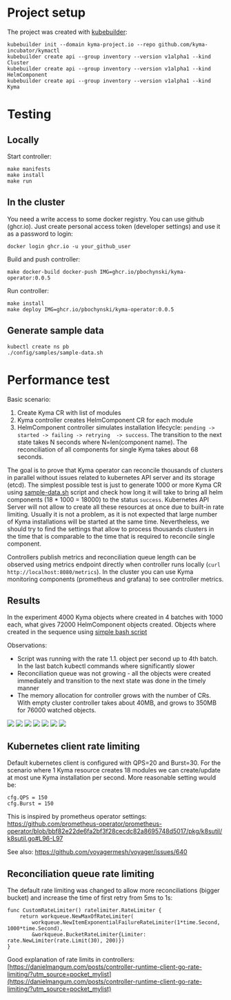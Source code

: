 # Project setup

The project was created with [kubebuilder](https://github.com/kubernetes-sigs/kubebuilder):

```
kubebuilder init --domain kyma-project.io --repo github.com/kyma-incubator/kymactl
kubebuilder create api --group inventory --version v1alpha1 --kind Cluster
kubebuilder create api --group inventory --version v1alpha1 --kind HelmComponent
kubebuilder create api --group inventory --version v1alpha1 --kind Kyma
```

# Testing

## Locally

Start controller:
```
make manifests
make install 
make run
```

## In the cluster

You need a write access to some docker registry. You can use github (ghcr.io). Just create personal access token (developer settings) and use it as a password to login:
```
docker login ghcr.io -u your_github_user 
```
Build and push controller:
```
make docker-build docker-push IMG=ghcr.io/pbochynski/kyma-operator:0.0.5
```

Run controller:
```
make install 
make deploy IMG=ghcr.io/pbochynski/kyma-operator:0.0.5
```

## Generate sample data

```
kubectl create ns pb
./config/samples/sample-data.sh
```

# Performance test

Basic scenario:

1. Create Kyma CR with list of modules
2. Kyma controller creates HelmComponent CR for each module
3. HelmComponent controller simulates installation lifecycle: `pending -> started -> failing -> retrying  -> success`. The transition to the next state takes N seconds where N=len(component name). The reconciliation of all components for single Kyma takes about 68 seconds.

The goal is to prove that Kyma operator can reconcile thousands of clusters in parallel without issues related to kubernetes API server and its storage (etcd). The simplest possible test is just to generate 1000 or more Kyma CR using [sample-data.sh](./config/samples/sample-data.sh) script and check how long it will take to bring all helm components (18 * 1000 = 18000) to the status `success`. 
Kubernetes API Server will not allow to create all these resources at once due to built-in rate limiting. Usually it is not a problem, as it is not expected that large number of Kyma installations will be started at the same time. Nevertheless, we should try to find the settings that allow to process thousands clusters in the time that is comparable to the time that is required to reconcile single component.

Controllers publish metrics and reconciliation queue length can be observed using metrics endpoint directly when controller runs locally (`curl http://localhost:8080/metrics`). In the cluster you can use Kyma monitoring components (prometheus and grafana) to see controller metrics.

## Results
In the experiment 4000 Kyma objects where created in 4 batches with 1000 each, what gives 72000 HelmComponent objects created.
Objects where created in the sequence using [simple bash script](./config/samples/sample-data.sh)

Observations:
- Script was running with the rate 1.1. object per second up to 4th batch. In the last batch kubectl commands where significantly slower
- Reconciliation queue was not growing - all the objects were created immediately and transition to the next state was done in the timely manner
- The memory allocation for controller grows with the number of CRs. With empty cluster controller takes about 40MB, and grows to 350MB for 76000 watched objects.

![](./assets/controller-runtime.png)
![](./assets/controller-pod.png)
![](./assets/controller-golang.png)
![](./assets/apiserver-req-resp.png)
![](./assets/apiserver-rates.png)
![](./assets/apiserver-storage.png)
![](./assets/apiserver-watches.png)

## Kubernetes client rate limiting

Default kubernetes client is configured with QPS=20 and Burst=30. For the scenario where 1 Kyma resource creates 18 modules we can create/update at most une Kyma installation per second. More reasonable setting would be:

```
cfg.QPS = 150
cfg.Burst = 150
```

This is inspired by prometheus operator settings:
https://github.com/prometheus-operator/prometheus-operator/blob/bbf82e22de6fa2bf3f28cecdc82a8695748d5017/pkg/k8sutil/k8sutil.go#L96-L97

See also: https://github.com/voyagermesh/voyager/issues/640

## Reconciliation queue rate limiting

The default rate limiting was changed to allow more reconciliations (bigger bucket) and increase the time of first retry from 5ms to 1s:

```
func CustomRateLimiter() ratelimiter.RateLimiter {
	return workqueue.NewMaxOfRateLimiter(
		workqueue.NewItemExponentialFailureRateLimiter(1*time.Second, 1000*time.Second),
		&workqueue.BucketRateLimiter{Limiter: rate.NewLimiter(rate.Limit(30), 200)})
}
```
Good explanation of rate limits in controllers: [https://danielmangum.com/posts/controller-runtime-client-go-rate-limiting/?utm_source=pocket_mylist](https://danielmangum.com/posts/controller-runtime-client-go-rate-limiting/?utm_source=pocket_mylist)